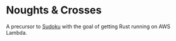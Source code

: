 # Noughts & Crosses

A precursor to [Sudoku](https://sneeu.com/blog/2024/05/sudoku/) with the goal of
getting Rust running on AWS Lambda.
